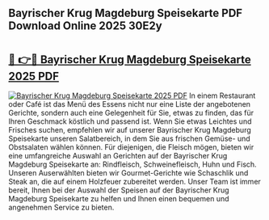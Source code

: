 ## Bayrischer Krug Magdeburg Speisekarte PDF Download Online 2025 30E2y

# <h2><a href="http://gcddvbm.nevu.top/?p=Bayrischer+Krug+Magdeburg+Speisekarte">🔗 👉🔴 Bayrischer Krug Magdeburg Speisekarte 2025 PDF</a></h2>

[![Bayrischer Krug Magdeburg Speisekarte 2025 PDF](https://i.imgur.com/dBaPXMq.png)](http://gcddvbm.nevu.top/?p=Bayrischer+Krug+Magdeburg+Speisekarte)
In einem Restaurant oder Café ist das Menü des Essens nicht nur eine Liste der angebotenen Gerichte, sondern auch eine Gelegenheit für Sie, etwas zu finden, das für Ihren Geschmack köstlich und passend ist. Wenn Sie etwas Leichtes und Frisches suchen, empfehlen wir auf unserer Bayrischer Krug Magdeburg Speisekarte unseren Salatbereich, in dem Sie aus frischen Gemüse- und Obstsalaten wählen können. Für diejenigen, die Fleisch mögen, bieten wir eine umfangreiche Auswahl an Gerichten auf der Bayrischer Krug Magdeburg Speisekarte an: Rindfleisch, Schweinefleisch, Huhn und Fisch. Unseren Auserwählten bieten wir Gourmet-Gerichte wie Schaschlik und Steak an, die auf einem Holzfeuer zubereitet werden. Unser Team ist immer bereit, Ihnen bei der Auswahl der Speisen auf der Bayrischer Krug Magdeburg Speisekarte zu helfen und Ihnen einen bequemen und angenehmen Service zu bieten.
